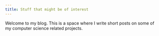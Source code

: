 ```yaml
---
title: Stuff that might be of interest
---
```


Welcome to my blog. This is a space where I write short posts on some of my computer science related projects.
